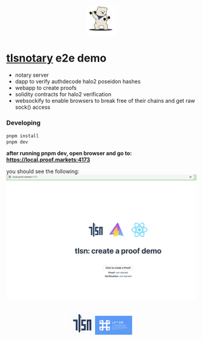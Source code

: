 <center><img src="/packages/common/static/bear.png" style=" width:80px ; height:80px " /></center>

# [tlsnotary](https://tlsnotary.org "tlsn") e2e demo

* notary server
* dapp to verify authdecode halo2 poseidon hashes
* webapp to create proofs
* solidity contracts for halo2 verification
* websockify to enable browsers to break free of their chains and get raw sock() access

### Developing

```
pnpm install
pnpm dev
```


**after running pnpm dev, open browser and go to: https://local.proof.markets:4173**

you should see the following:
<img src="/packages/common/static/webapp.png" style=""/>
<br>
<br>
<div>

<p align="center">
<img src="/packages/common/static/t.png" style=" width:60px ; height:60px " />
<img src="/packages/common/static/l.png" style=" width:98px ; height:50px " />
  </p>
  </div>

